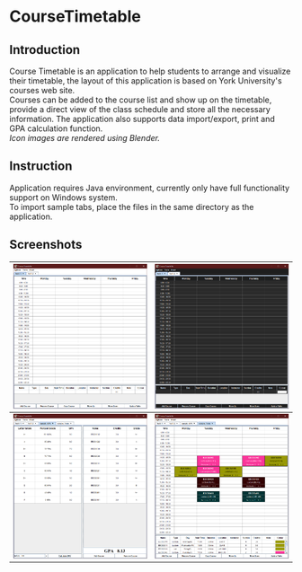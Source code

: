 # CourseTimetable

## Introduction

Course Timetable is an application to help students to arrange and visualize their timetable, the layout of this application is based on York University's courses web site.  
Courses can be added to the course list and show up on the timetable, provide a direct view of the class schedule and store all the necessary information. The application also supports data import/export, print and GPA calculation function.  
_Icon images are rendered using Blender._

## Instruction

Application requires Java environment, currently only have full functionality support on Windows system.  
To import sample tabs, place the files in the same directory as the application.

## Screenshots

![A wikipedia page](/application/images/screenshots/empty_tab.png)|![A wikipedia page](/application/images/screenshots/empty_tab_dark.png)
--- | ---
![A wikipedia page](/application/images/screenshots/gpa_calc.png)|![A wikipedia page](/application/images/screenshots/sample_tab.png)